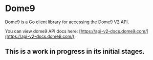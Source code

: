# Dome9

Dome9 is a Go client library for accessing the Dome9 V2 API.

You can view dome9 API docs here: [https://api-v2-docs.dome9.com/](https://api-v2-docs.dome9.com/).

## This is a work in progress in its initial stages.
